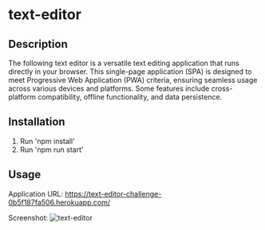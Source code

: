 # text-editor

## Description

The following text editor is a versatile text editing application that runs directly in your browser. This single-page application (SPA) is designed to meet Progressive Web Application (PWA) criteria, ensuring seamless usage across various devices and platforms. Some features include cross-platform compatibility, offline functionality, and data persistence.

## Installation
1. Run 'npm install'
2. Run 'npm run start'

## Usage

Application URL: https://text-editor-challenge-0b5f187fa506.herokuapp.com/

Screenshot:
![text-editor](https://github.com/Vineysha/text-editor/assets/88559904/ebcad9f4-f77d-4dae-b460-a266cbe0d6ec)
